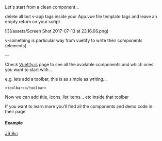 Let's start from a clean component...

delete all but v-app tags inside your App.vue file template tags and leave an empty return on your script

![](/assets/Screen Shot 2017-07-13 at 23.16.06.png)

v-something is particular way from vuetify to write their components \(elements\)

--

Check [Vuetify.js](https://vuetifyjs.com/) page to see all the available components and which ones you want to start with...

e.g. lets add a toolbar, this is as simple as writing...

```
<toolbar></toolbar>
```

Now we can add title, icons, list items... etc inside that toolbar

If you want to learn more you'll find all the components and demo code in their page.

#### Example

[JS Bin](http://jsbin.com/yomofe/edit?html,js,output)

